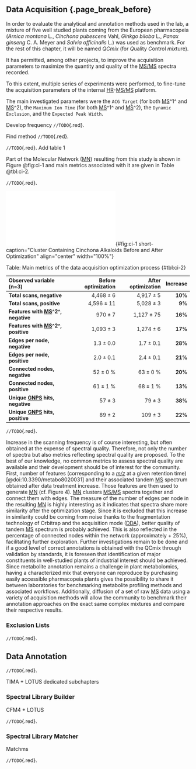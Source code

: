 ## Data Acquisition {.page_break_before}

In order to evaluate the analytical and annotation methods used in the lab, a mixture of five well studied plants coming from the European pharmacopeia (*Arnica montana* L., *Cinchona pubescens* Vahl, *Ginkgo biloba* L., *Panax ginseng* C. A. Meyer and *Salvia officinalis* L.) was used as benchmark.
For the rest of this chapter, it will be named *QCmix* (for *Q*uality *C*ontrol *mix*ture). 

It has permitted, among other projects, to improve the acquisition parameters to maximize the quantity and quality of the [MS/MS](#msms) spectra recorded.

To this extent, multiple series of experiments were performed, to fine-tune the acquisition parameters of the internal [HR](#hr)-[MS/MS](#msms) platform.

The main investigated parameters were the `ACG Target` (for both [MS](#ms)^1^ and [MS](#ms)^2), the `Maximum Ion Time` (for both [MS](#ms)^1^ and [MS](#ms)^2), the `Dynamic Exclusion`, and the `Expected Peak Width`.

Develop frequency `//TODO`{.red}.

Find method `//TODO`{.red}.

`//TODO`{.red}. Add table 1

Part of the Molecular Network ([MN](#mn)) resulting from this study is shown in Figure @fig:ci-1 and main metrics associated with it are given in Table @tbl:ci-2.

`//TODO`{.red}.

![**Cluster Containing Cinchona Alkaloids Before and After Optimization.** TODO](images/figure-tac-1.pdf "ci-1"){#fig:ci-1 short-caption="Cluster Containing Cinchona Alkaloids Before and After Optimization" align="center" width="100%"}

Table: Main metrics of the data acquisition optimization process {#tbl:ci-2}

|**Observed variable (n=3)**      |**Before optimization**|**After optimization** |**Increase**|
|:-----------------------------------|---------------------:|---------------------:|----------:|
|**Total scans, negative**           | 4,468 ± 6            | 4,917 ± 5            | **10%**   |
|**Total scans, positive**           | 4,596 ± 11           | 5,028 ± 3            | **9%**    |
|**Features with [MS](#ms)^2^, negative**   | 970 ± 7              | 1,127 ± 75           | **16%**   |
|**Features with [MS](#ms)^2^, positive**   | 1,093 ± 3            | 1,274 ± 6            | **17%**   |
|**Edges per node, negative**        | 1.3 ± 0.0            | 1.7 ± 0.1            | **28%**   |
|**Edges per node, positive**        | 2.0 ± 0.1            | 2.4 ± 0.1            | **21%**   |
|**Connected nodes, negative**       | 52 ± 0 %             | 63 ± 0 %             | **20%**   |
|**Connected nodes, positive**       | 61 ± 1 %             | 68 ± 1 %             | **13%**   |
|**Unique [GNPS](#gnps) hits, negative**      | 57 ± 3               | 79 ± 3               | **38%**   |
|**Unique [GNPS](#gnps) hits, positive**      | 89 ± 2               | 109 ± 3              | **22%**   |

`//TODO`{.red}.

Increase in the scanning frequency is of course interesting, but often obtained at the expense of spectral quality.
Therefore, not only the number of spectra but also metrics reflecting spectral quality are proposed.
To the best of our knowledge, no common metrics to assess spectral quality are available and their development should be of interest for the community.
First, number of features (corresponding to a [*m/z*](#mz) at a given retention time) [@doi:10.3390/metabo8020031] and their associated tandem [MS](#ms) spectrum obtained after data treatment increase.
Those features are then used to generate [MN](#mn) (cf. Figure 4).
[MN](#mn) clusters [MS/MS](#msms) spectra together and connect them with edges.
The measure of the number of edges per node in the resulting [MN](#mn) is highly interesting as it indicates that spectra share more similarity after the optimization stage.
Since it is excluded that this increase in similarity could be coming from noise thanks to the fragmentation technology of Orbitrap and the acquisition mode ([DDA](#dda)), better quality of tandem [MS](#ms) spectrum is probably achieved.
This is also reflected in the percentage of connected nodes within the network (approximately + 25%), facilitating further exploration.
Further investigations remain to be done and if a good level of correct annotations is obtained with the QCmix through validation by standards, it is foreseen that identification of major constituents in well-studied plants of industrial interest should be achieved.
Since metabolite annotation remains a challenge in plant metabolomics, having a characterized mix that everyone can reproduce by purchasing easily accessible pharmacopeia plants gives the possibility to share it between laboratories for benchmarking metabolite profiling methods and associated workflows.
Additionally, diffusion of a set of raw [MS](#ms) data using a variety of acquisition methods will allow the community to benchmark their annotation approaches on the exact same complex mixtures and compare their respective results.

### Exclusion Lists

`//TODO`{.red}.

## Data Annotation

`//TODO`{.red}.

TIMA + LOTUS dedicated subchapters

### Spectral Library Builder

CFM4 + LOTUS

`//TODO`{.red}.

### Spectral Library Matcher

Matchms

`//TODO`{.red}.